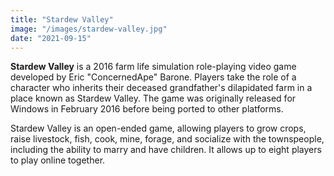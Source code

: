 ```yaml
---
title: "Stardew Valley"
image: "/images/stardew-valley.jpg"
date: "2021-09-15"
---
```


__Stardew Valley__ is a 2016 farm life simulation role-playing video game developed by Eric "ConcernedApe" Barone. Players take the role of a character who inherits their deceased grandfather's dilapidated farm in a place known as Stardew Valley. The game was originally released for Windows in February 2016 before being ported to other platforms. 

Stardew Valley is an open-ended game, allowing players to grow crops, raise livestock, fish, cook, mine, forage, and socialize with the townspeople, including the ability to marry and have children. It allows up to eight players to play online together.